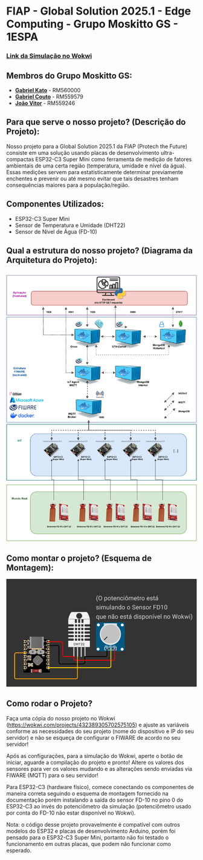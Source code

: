 # FIAP - Global Solution 2025.1 - Edge Computing - Grupo Moskitto GS - 1ESPA

### [Link da Simulação no Wokwi](https://wokwi.com/projects/432389305702575105)

## Membros do Grupo Moskitto GS:
- [**Gabriel Kato**](https://github.com/kato8088) - RM560000
- [**Gabriel Couto**](https://github.com/rouri404) - RM559579
- [**João Vitor**](https://github.com/joaomatosq) - RM559246

## Para que serve o nosso projeto? (Descrição do Projeto):
Nosso projeto para a Global Solution 2025.1 da FIAP (Protech the Future) consiste em uma solução usando placas de desenvolvimento ultra-compactas ESP32-C3 Super Mini como ferramenta de medição de fatores ambientais de uma certa região (temperatura, umidade e nível da água). Essas medições servem para estatisticamente determinar previamente enchentes e prevenir ou até mesmo evitar que tais desastres tenham consequências maiores para a população/região.

## Componentes Utilizados:
- ESP32-C3 Super Mini
- Sensor de Temperatura e Umidade (DHT22)
- Sensor de Nível de Água (FD-10)

## Qual a estrutura do nosso projeto? (Diagrama da Arquitetura do Projeto):
![Arquitetura](./diagrama_edge_v2.png "Arquitetura do projeto")

## Como montar o projeto? (Esquema de Montagem):
![Montagem](./montagem_edge_v1.png "Esquema de montagem")

## Como rodar o Projeto?
Faça uma cópia do nosso projeto no Wokwi (https://wokwi.com/projects/432389305702575105) e ajuste as variáveis conforme as necessidades do seu projeto (nome do dispositivo e IP do seu servidor) e não se esqueça de configurar o FIWARE de acordo no seu servidor!

Após as configurações, para a simulação do Wokwi, aperte o botão de iniciar, aguarde a compilação do projeto e pronto! Altere os valores dos sensores para ver os valores mudando e as alterações sendo enviadas via FIWARE (MQTT) para o seu servidor!

Para ESP32-C3 (hardware físico), comece conectando os componentes de maneira correta seguindo o esquema de montagem fornecido na documentação porém instalando a saída do sensor FD-10 no pino 0 do ESP32-C3 ao invés do potenciômetro da simulação (potenciômetro usado por conta do FD-10 não estar disponível no Wokwi).

Nota: o código desse projeto provavelmente é compatível com outros modelos do ESP32 e placas de desenvolvimento Arduino, porém foi pensado para o ESP32-C3 Super Mini, portanto não foi testado o funcionamento em outras placas, que podem não funcionar como esperado.